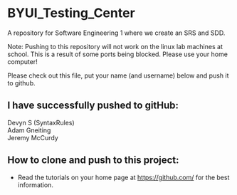 BYUI_Testing_Center
===================

A repository for Software Engineering 1 where we create an SRS and SDD.

Note: Pushing to this repository will not work on the linux lab machines at school. This
  is a result of some ports being blocked. Please use your home computer!


Please check out this file, put your name (and username) below and push it to github.

I have successfully pushed to gitHub:
---------------------------
Devyn S (SyntaxRules)<br/>
Adam Gneiting <br/>
Jeremy McCurdy <br/>


How to clone and push to this project:
---------------------------------------------
* Read the tutorials on your home page at https://github.com/ for the best information.
